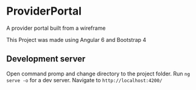 # ProviderPortal
A provider portal built from a wireframe

This Project was made using Angular 6 and Bootstrap 4

## Development server

Open command promp and change directory to the project folder.  Run `ng serve -o` for a dev server. Navigate to `http://localhost:4200/`
